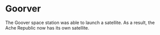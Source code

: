 # Goorver
The Goover space station was able to launch a satellite. As a result, the Ache Republic now has its own satellite.
